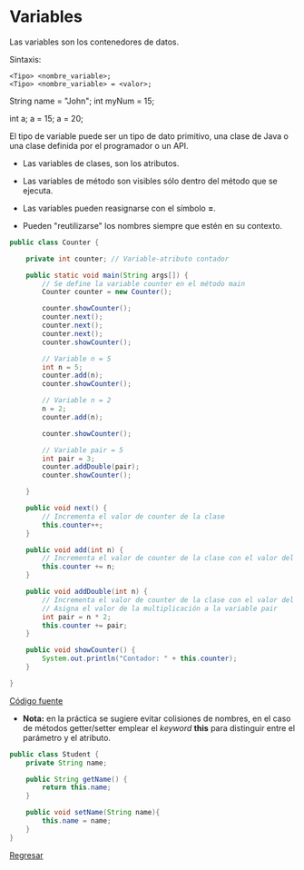 # Variables

Las variables son los contenedores de datos.

Sintaxis:

    <Tipo> <nombre_variable>;
    <Tipo> <nombre_variable> = <valor>;

String name = "John";
int myNum = 15;

int a;
a = 15;
a = 20;

El tipo de variable puede ser un tipo de dato primitivo, una clase de Java o una clase definida por el programador o un API.

* Las variables de clases, son los atributos.

* Las variables de método son visibles sólo dentro del método que se ejecuta.

* Las variables pueden reasignarse con el símbolo <b>=</b>.

* Pueden "reutilizarse" los nombres siempre que estén en su contexto. 

```java
public class Counter {

	private int counter; // Variable-atributo contador

	public static void main(String args[]) {
		// Se define la variable counter en el método main
		Counter counter = new Counter();

		counter.showCounter();
		counter.next();
		counter.next();
		counter.next();
		counter.showCounter();

		// Variable n = 5
		int n = 5;
		counter.add(n);
		counter.showCounter();

		// Variable n = 2
		n = 2;
		counter.add(n);

		counter.showCounter();

		// Variable pair = 5
		int pair = 3;
		counter.addDouble(pair);
		counter.showCounter();

	}

	public void next() {
		// Incrementa el valor de counter de la clase
		this.counter++;
	}

	public void add(int n) {
		// Incrementa el valor de counter de la clase con el valor del parámetro n
		this.counter += n;
	}

	public void addDouble(int n) {
		// Incrementa el valor de counter de la clase con el valor del parámetro n * 2
		// Asigna el valor de la multiplicación a la variable pair
		int pair = n * 2;
		this.counter += pair;
	}

	public void showCounter() {
		System.out.println("Contador: " + this.counter);
	}

}
```
[Código fuente][2]

* <b>Nota:</b> en la práctica se sugiere evitar colisiones de nombres, en el caso de métodos getter/setter emplear el *keyword* <b>this</b> para distinguir entre el parámetro y el atributo.

```java
public class Student {
    private String name;

    public String getName() {
        return this.name;
    }

    public void setName(String name){
        this.name = name;
    }
}
```

[Regresar][1]

[1]: ../README.md

[2]: sintaxis/src/main/java/com/axity/course/sintaxis/Counter.java